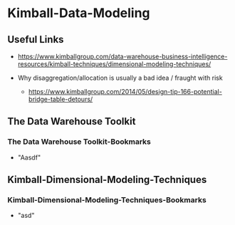 # Kimball-Data-Modeling

## Useful Links

- https://www.kimballgroup.com/data-warehouse-business-intelligence-resources/kimball-techniques/dimensional-modeling-techniques/

- Why disaggregation/allocation is usually a bad idea / fraught with risk
    - https://www.kimballgroup.com/2014/05/design-tip-166-potential-bridge-table-detours/

## The Data Warehouse Toolkit

### The Data Warehouse Toolkit-Bookmarks

- "Aasdf"

## Kimball-Dimensional-Modeling-Techniques

### Kimball-Dimensional-Modeling-Techniques-Bookmarks

- "asd"
